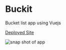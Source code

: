 # Buckit

Bucket list app using Vuejs

[Deployed Site](http://buckitlist.surge.sh/)

![snap shot of app](https://i.ibb.co/Jkp6yJs/Screen-Shot-2020-10-08-at-4-51-30-PM.png)
